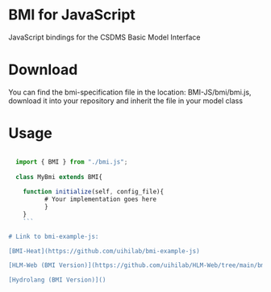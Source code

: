 # BMI for JavaScript
JavaScript bindings for the CSDMS Basic Model Interface

# Download
You can find the bmi-specification file in the location: BMI-JS/bmi/bmi.js, download it into your repository and inherit the file in your model class

# Usage
```JavaScript

  import { BMI } from "./bmi.js";
  
  class MyBmi extends BMI{
  
    function initialize(self, config_file){
          # Your implementation goes here
          }
    }
    ```

# Link to bmi-example-js:

[BMI-Heat](https://github.com/uihilab/bmi-example-js)

[HLM-Web (BMI Version)](https://github.com/uihilab/HLM-Web/tree/main/bmi-version)

[Hydrolang (BMI Version)]()
